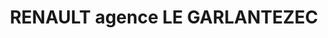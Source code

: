 ---
title: "RENAULT agence LE GARLANTEZEC"
url: /begard/renault-agence-le-garlantezec/
shop: réparation de voitures
---